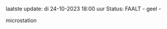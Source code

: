 laatste update: 
di 24-10-2023 18:00   uur 
Status: FAALT - geel - 
<div class="service Y">microstation</div>